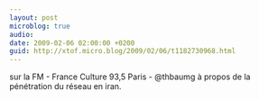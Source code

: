 ```yaml
---
layout: post
microblog: true
audio: 
date: 2009-02-06 02:00:00 +0200
guid: http://xtof.micro.blog/2009/02/06/t1182730968.html
---
```

sur la FM - France Culture 93,5 Paris  - @thbaumg à propos de la pénétration du réseau en iran.
